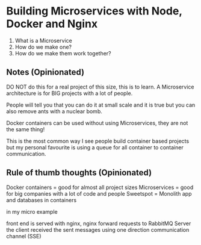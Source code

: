 # Building Microservices with Node, Docker and Nginx
1. What is a Microservice
2. How do we make one?
3. How do we make them work together?

## Notes (Opinionated)
DO NOT do this for a real project of this size, this is to learn.
A Microservice architecture is for BIG projects with a lot of people.

People will tell you that you can do it at small scale and it is true
but you can also remove ants with a nuclear bomb.

Docker containers can be used without using Microservices, they are not the
same thing!

This is the most common way I see people build container based projects
but my personal favourite is using a queue for all container to container
communication.

## Rule of thumb thoughts (Opinionated)
Docker containers = good for almost all project sizes
Microservices = good for big companies with a lot of code and people
Sweetspot = Monolith app and databases in containers


in my micro example 

front end is served with nginx, nginx forward requests to RabbitMQ Server 
the client received the sent messages using one direction communication channel (SSE)

